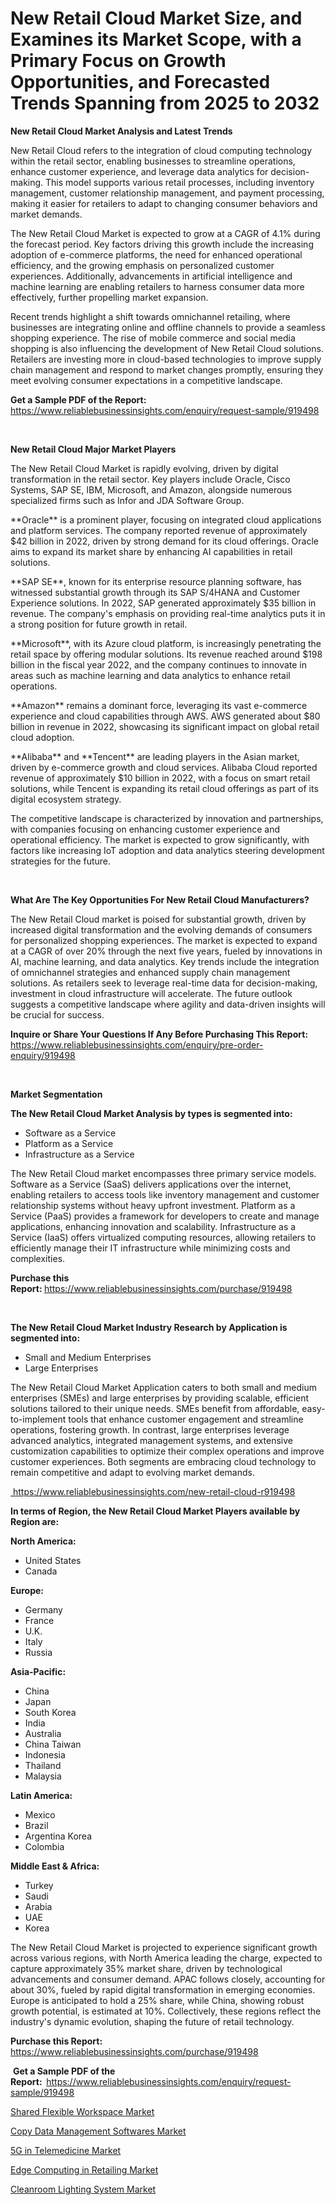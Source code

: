 <p><h1>New Retail Cloud Market Size, and Examines its Market Scope, with a Primary Focus on Growth Opportunities, and Forecasted Trends Spanning from 2025 to 2032</h1></p><p><strong>New Retail Cloud Market Analysis and Latest Trends</strong></p>
<p><p>New Retail Cloud refers to the integration of cloud computing technology within the retail sector, enabling businesses to streamline operations, enhance customer experience, and leverage data analytics for decision-making. This model supports various retail processes, including inventory management, customer relationship management, and payment processing, making it easier for retailers to adapt to changing consumer behaviors and market demands.</p><p>The New Retail Cloud Market is expected to grow at a CAGR of 4.1% during the forecast period. Key factors driving this growth include the increasing adoption of e-commerce platforms, the need for enhanced operational efficiency, and the growing emphasis on personalized customer experiences. Additionally, advancements in artificial intelligence and machine learning are enabling retailers to harness consumer data more effectively, further propelling market expansion.</p><p>Recent trends highlight a shift towards omnichannel retailing, where businesses are integrating online and offline channels to provide a seamless shopping experience. The rise of mobile commerce and social media shopping is also influencing the development of New Retail Cloud solutions. Retailers are investing more in cloud-based technologies to improve supply chain management and respond to market changes promptly, ensuring they meet evolving consumer expectations in a competitive landscape.</p></p>
<p><strong>Get a Sample PDF of the Report:&nbsp;</strong> <a href="https://www.reliablebusinessinsights.com/enquiry/request-sample/919498?utm_campaign=1877&utm_medium=2&utm_source=Github&utm_content=ia&utm_term=07032025&utm_id=new-retail-cloud">https://www.reliablebusinessinsights.com/enquiry/request-sample/919498</a></p>
<p>&nbsp;</p>
<p><strong>New Retail Cloud Major Market Players</strong></p>
<p><p>The New Retail Cloud Market is rapidly evolving, driven by digital transformation in the retail sector. Key players include Oracle, Cisco Systems, SAP SE, IBM, Microsoft, and Amazon, alongside numerous specialized firms such as Infor and JDA Software Group.</p><p>**Oracle** is a prominent player, focusing on integrated cloud applications and platform services. The company reported revenue of approximately $42 billion in 2022, driven by strong demand for its cloud offerings. Oracle aims to expand its market share by enhancing AI capabilities in retail solutions.</p><p>**SAP SE**, known for its enterprise resource planning software, has witnessed substantial growth through its SAP S/4HANA and Customer Experience solutions. In 2022, SAP generated approximately $35 billion in revenue. The company's emphasis on providing real-time analytics puts it in a strong position for future growth in retail.</p><p>**Microsoft**, with its Azure cloud platform, is increasingly penetrating the retail space by offering modular solutions. Its revenue reached around $198 billion in the fiscal year 2022, and the company continues to innovate in areas such as machine learning and data analytics to enhance retail operations.</p><p>**Amazon** remains a dominant force, leveraging its vast e-commerce experience and cloud capabilities through AWS. AWS generated about $80 billion in revenue in 2022, showcasing its significant impact on global retail cloud adoption.</p><p>**Alibaba** and **Tencent** are leading players in the Asian market, driven by e-commerce growth and cloud services. Alibaba Cloud reported revenue of approximately $10 billion in 2022, with a focus on smart retail solutions, while Tencent is expanding its retail cloud offerings as part of its digital ecosystem strategy.</p><p>The competitive landscape is characterized by innovation and partnerships, with companies focusing on enhancing customer experience and operational efficiency. The market is expected to grow significantly, with factors like increasing IoT adoption and data analytics steering development strategies for the future.</p></p>
<p>&nbsp;</p>
<p><strong>What Are The Key Opportunities For New Retail Cloud Manufacturers?</strong></p>
<p><p>The New Retail Cloud market is poised for substantial growth, driven by increased digital transformation and the evolving demands of consumers for personalized shopping experiences. The market is expected to expand at a CAGR of over 20% through the next five years, fueled by innovations in AI, machine learning, and data analytics. Key trends include the integration of omnichannel strategies and enhanced supply chain management solutions. As retailers seek to leverage real-time data for decision-making, investment in cloud infrastructure will accelerate. The future outlook suggests a competitive landscape where agility and data-driven insights will be crucial for success.</p></p>
<p><strong>Inquire or Share Your Questions If Any Before Purchasing This Report:</strong> <a href="https://www.reliablebusinessinsights.com/enquiry/pre-order-enquiry/919498?utm_campaign=1877&utm_medium=2&utm_source=Github&utm_content=ia&utm_term=07032025&utm_id=new-retail-cloud">https://www.reliablebusinessinsights.com/enquiry/pre-order-enquiry/919498</a></p>
<p>&nbsp;</p>
<p><strong>Market Segmentation</strong></p>
<p><strong>The New Retail Cloud Market Analysis by types is segmented into:</strong></p>
<p><ul><li>Software as a Service</li><li>Platform as a Service</li><li>Infrastructure as a Service</li></ul></p>
<p><p>The New Retail Cloud market encompasses three primary service models. Software as a Service (SaaS) delivers applications over the internet, enabling retailers to access tools like inventory management and customer relationship systems without heavy upfront investment. Platform as a Service (PaaS) provides a framework for developers to create and manage applications, enhancing innovation and scalability. Infrastructure as a Service (IaaS) offers virtualized computing resources, allowing retailers to efficiently manage their IT infrastructure while minimizing costs and complexities.</p></p>
<p><strong>Purchase this Report:&nbsp;</strong><a href="https://www.reliablebusinessinsights.com/purchase/919498?utm_campaign=1877&utm_medium=2&utm_source=Github&utm_content=ia&utm_term=07032025&utm_id=new-retail-cloud">https://www.reliablebusinessinsights.com/purchase/919498</a></p>
<p>&nbsp;</p>
<p><strong>The New Retail Cloud Market Industry Research by Application is segmented into:</strong></p>
<p><ul><li>Small and Medium Enterprises</li><li>Large Enterprises</li></ul></p>
<p><p>The New Retail Cloud Market Application caters to both small and medium enterprises (SMEs) and large enterprises by providing scalable, efficient solutions tailored to their unique needs. SMEs benefit from affordable, easy-to-implement tools that enhance customer engagement and streamline operations, fostering growth. In contrast, large enterprises leverage advanced analytics, integrated management systems, and extensive customization capabilities to optimize their complex operations and improve customer experiences. Both segments are embracing cloud technology to remain competitive and adapt to evolving market demands.</p></p>
<p><a href="https://www.reliablebusinessinsights.com/new-retail-cloud-r919498?utm_campaign=1877&utm_medium=2&utm_source=Github&utm_content=ia&utm_term=07032025&utm_id=new-retail-cloud">&nbsp;https://www.reliablebusinessinsights.com/new-retail-cloud-r919498</a></p>
<p><strong>In terms of Region, the New Retail Cloud Market Players available by Region are:</strong></p>
<p>
    <p> <strong> North America: </strong>
        <ul>
            <li>United States</li>
            <li>Canada</li>
        </ul>
        </p> 
    <p> <strong> Europe: </strong>
        <ul>
            <li>Germany</li>
            <li>France</li>
            <li>U.K.</li>
            <li>Italy</li>
            <li>Russia</li>
        </ul>
        </p> 
    <p> <strong> Asia-Pacific: </strong>
        <ul>
            <li>China</li>
            <li>Japan</li>
            <li>South Korea</li>
            <li>India</li>
            <li>Australia</li>
            <li>China Taiwan</li>
            <li>Indonesia</li>
            <li>Thailand</li>
            <li>Malaysia</li>
        </ul>
        </p> 
    <p> <strong> Latin America: </strong>
        <ul>
            <li>Mexico</li>
            <li>Brazil</li>
            <li>Argentina Korea</li>
            <li>Colombia</li>
        </ul>
        </p> 
    <p> <strong> Middle East & Africa: </strong>
        <ul>
            <li>Turkey</li>
            <li>Saudi</li>
            <li>Arabia</li>
            <li>UAE</li>
            <li>Korea</li>
        </ul>
    </p>
    </p>
<p><p>The New Retail Cloud Market is projected to experience significant growth across various regions, with North America leading the charge, expected to capture approximately 35% market share, driven by technological advancements and consumer demand. APAC follows closely, accounting for about 30%, fueled by rapid digital transformation in emerging economies. Europe is anticipated to hold a 25% share, while China, showing robust growth potential, is estimated at 10%. Collectively, these regions reflect the industry's dynamic evolution, shaping the future of retail technology.</p></p>
<p><strong>Purchase this Report: </strong><a href="https://www.reliablebusinessinsights.com/purchase/919498?utm_campaign=1877&utm_medium=2&utm_source=Github&utm_content=ia&utm_term=07032025&utm_id=new-retail-cloud">https://www.reliablebusinessinsights.com/purchase/919498</a></p>
<p>&nbsp;<strong>Get a Sample PDF of the Report:&nbsp;&nbsp;</strong><a href="https://www.reliablebusinessinsights.com/enquiry/request-sample/919498?utm_campaign=1877&utm_medium=2&utm_source=Github&utm_content=ia&utm_term=07032025&utm_id=new-retail-cloud">https://www.reliablebusinessinsights.com/enquiry/request-sample/919498</a></p>
<p><strong></strong></p>
<p><p><a href="https://github.com/amagloeaad54/Market-Research-Report-List-1/blob/main/shared-flexible-workspace-market.md?utm_campaign=1877&utm_medium=2&utm_source=Github&utm_content=ia&utm_term=07032025&utm_id=new-retail-cloud">Shared Flexible Workspace Market</a></p><p><a href="https://github.com/neiridionna/Market-Research-Report-List-1/blob/main/copy-data-management-softwares-market.md?utm_campaign=1877&utm_medium=2&utm_source=Github&utm_content=ia&utm_term=07032025&utm_id=new-retail-cloud">Copy Data Management Softwares Market</a></p><p><a href="https://github.com/porstgowinjq/Market-Research-Report-List-1/blob/main/5g-in-telemedicine-market.md?utm_campaign=1877&utm_medium=2&utm_source=Github&utm_content=ia&utm_term=07032025&utm_id=new-retail-cloud">5G in Telemedicine Market</a></p><p><a href="https://github.com/blauetrelawz/Market-Research-Report-List-1/blob/main/edge-computing-in-retailing-market.md?utm_campaign=1877&utm_medium=2&utm_source=Github&utm_content=ia&utm_term=07032025&utm_id=new-retail-cloud">Edge Computing in Retailing Market</a></p><p><a href="https://github.com/ximensbisade/Market-Research-Report-List-1/blob/main/cleanroom-lighting-system-market.md?utm_campaign=1877&utm_medium=2&utm_source=Github&utm_content=ia&utm_term=07032025&utm_id=new-retail-cloud">Cleanroom Lighting System Market</a></p></p>